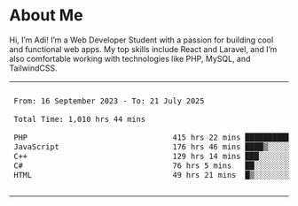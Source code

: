 <table border="0">
 <h1>About Me</h1>
 <p> Hi, I’m Adi! I’m a Web Developer Student with a passion for building cool and functional web apps. My top skills include React and Laravel, and I’m also comfortable working with technologies like PHP, MySQL, and TailwindCSS.


 <tr>
  <td>
  
 
 <!--START_SECTION:waka-->

```txt
From: 16 September 2023 - To: 21 July 2025

Total Time: 1,010 hrs 44 mins

PHP                                415 hrs 22 mins ██████████░░░░░░░░░░░░░░░   40.66 %
JavaScript                         176 hrs 46 mins ████▒░░░░░░░░░░░░░░░░░░░░   17.31 %
C++                                129 hrs 14 mins ███░░░░░░░░░░░░░░░░░░░░░░   12.65 %
C#                                 76 hrs 5 mins   ██░░░░░░░░░░░░░░░░░░░░░░░   07.45 %
HTML                               49 hrs 21 mins  █▒░░░░░░░░░░░░░░░░░░░░░░░   04.83 %
```

<!--END_SECTION:waka-->
  </td>
    <td>
   <div align="start">
        <a href="https://open.spotify.com/user/dxso20he52f5d4ti73duavf95">
        <img width="200px" src="https://spotify-github-profile.kittinanx.com/api/view.svg?uid=dxso20he52f5d4ti73duavf95&cover_image=true&theme=default&show_offline=false&background_color=121212&interchange=false" alt="Spotify Now Playing">
    </a>
</div> 

  </td>
 </tr>

</table>





